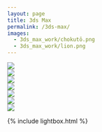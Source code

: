 ```yaml
---
layout: page
title: 3ds Max
permalink: /3ds-max/
images:
  - 3ds_max_work/chokutō.png
  - 3ds_max_work/lion.png
---
```





<div class="post-content">
    <!-- Images used to open the lightbox -->
<div class="row">
  <div class="column">
    <a href="../3ds-max/house"><img src="../uploads/thumbnails/house_folder.jpg" class="hover-shadow" /></a>
  </div>
  <div class="column">
    <a href="../3ds-max/lake_assets"><img src="../uploads/thumbnails/lake_assets_folder.jpg" class="hover-shadow" /></a>
  </div>
  <div class="column">
    <a href="../3ds-max/metascan"><img src="../uploads/thumbnails/metascan_folder.jpg" class="hover-shadow" /></a>
  </div>
  <div class="column">
    <a href="../3ds-max/office_chair"><img src="../uploads/thumbnails/office_chair_folder.jpg" class="hover-shadow" /></a>
  </div>
  <div class="column">
    <a href="../3ds-max/roof_top_scene"><img src="../uploads/thumbnails/roof_top_scene_folder.jpg" class="hover-shadow" /></a>
  </div>
  <div class="column">
    <a href="../3ds-max/au_xv8-05_enforcer_crisis_battlesuit"><img src="../uploads/thumbnails/tau_xv8-05_enforcer_crisis_battlesuit_folder.jpg" class="hover-shadow" /></a>
  </div>
  <div class="column">
    <a href="../3ds-max/virtual_room"><img src="../uploads/thumbnails/virtual_room_folder.jpg" class="hover-shadow" /></a>
  </div>
</div>

{% include lightbox.html %}
